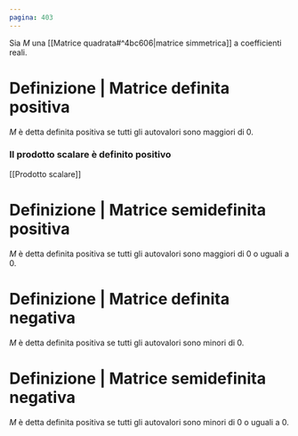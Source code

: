 ```yaml
---
pagina: 403
---
```

Sia $M$ una [[Matrice quadrata#^4bc606|matrice simmetrica]] a coefficienti reali.
# Definizione | Matrice definita positiva
$M$ è detta definita positiva se tutti gli autovalori sono maggiori di $0$.
### Il prodotto scalare è definito positivo
[[Prodotto scalare]]
# Definizione | Matrice semidefinita positiva
$M$ è detta definita positiva se tutti gli autovalori sono maggiori di $0$ o uguali a 0.
# Definizione | Matrice definita negativa
$M$ è detta definita positiva se tutti gli autovalori sono minori di $0$.
# Definizione | Matrice semidefinita negativa
$M$ è detta definita positiva se tutti gli autovalori sono minori di $0$ o uguali a 0.